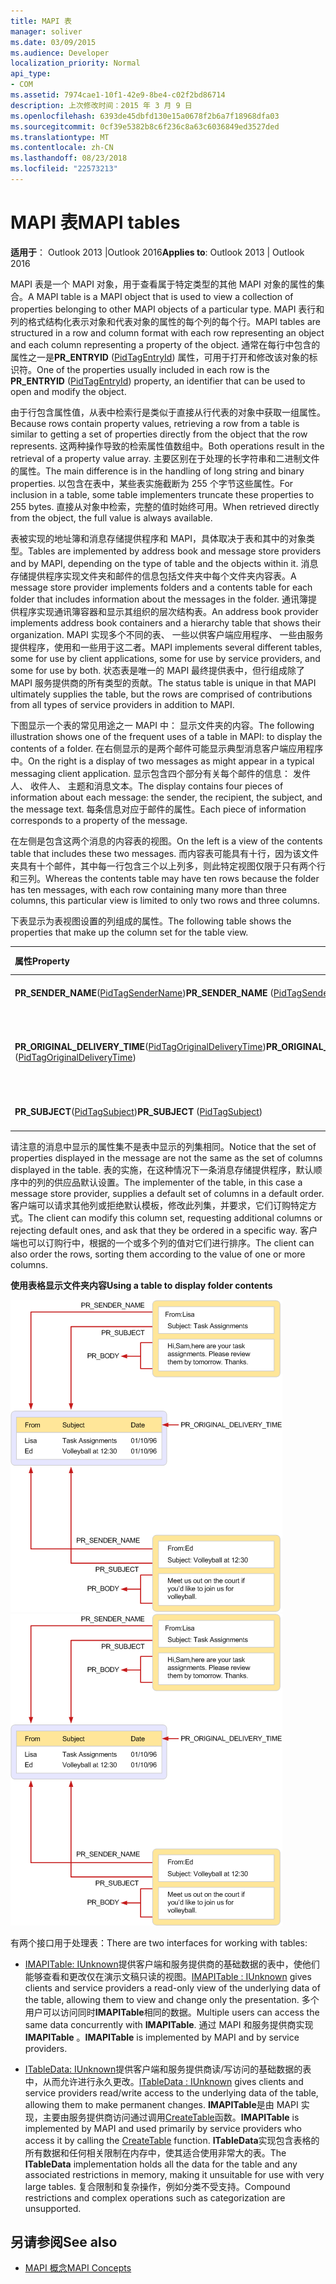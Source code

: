 ```yaml
---
title: MAPI 表
manager: soliver
ms.date: 03/09/2015
ms.audience: Developer
localization_priority: Normal
api_type:
- COM
ms.assetid: 7974cae1-10f1-42e9-8be4-c02f2bd86714
description: 上次修改时间：2015 年 3 月 9 日
ms.openlocfilehash: 6393de45dbfd130e15a0678f2b6a7f18968dfa03
ms.sourcegitcommit: 0cf39e5382b8c6f236c8a63c6036849ed3527ded
ms.translationtype: MT
ms.contentlocale: zh-CN
ms.lasthandoff: 08/23/2018
ms.locfileid: "22573213"
---
```

# <a name="mapi-tables"></a><span data-ttu-id="cabce-103">MAPI 表</span><span class="sxs-lookup"><span data-stu-id="cabce-103">MAPI tables</span></span>
  
<span data-ttu-id="cabce-104">**适用于**： Outlook 2013 |Outlook 2016</span><span class="sxs-lookup"><span data-stu-id="cabce-104">**Applies to**: Outlook 2013 | Outlook 2016</span></span> 
  
<span data-ttu-id="cabce-105">MAPI 表是一个 MAPI 对象，用于查看属于特定类型的其他 MAPI 对象的属性的集合。</span><span class="sxs-lookup"><span data-stu-id="cabce-105">A MAPI table is a MAPI object that is used to view a collection of properties belonging to other MAPI objects of a particular type.</span></span> <span data-ttu-id="cabce-106">MAPI 表行和列的格式结构化表示对象和代表对象的属性的每个列的每个行。</span><span class="sxs-lookup"><span data-stu-id="cabce-106">MAPI tables are structured in a row and column format with each row representing an object and each column representing a property of the object.</span></span> <span data-ttu-id="cabce-107">通常在每行中包含的属性之一是**PR_ENTRYID** ([PidTagEntryId](pidtagentryid-canonical-property.md)) 属性，可用于打开和修改该对象的标识符。</span><span class="sxs-lookup"><span data-stu-id="cabce-107">One of the properties usually included in each row is the **PR_ENTRYID** ([PidTagEntryId](pidtagentryid-canonical-property.md)) property, an identifier that can be used to open and modify the object.</span></span> 
  
<span data-ttu-id="cabce-108">由于行包含属性值，从表中检索行是类似于直接从行代表的对象中获取一组属性。</span><span class="sxs-lookup"><span data-stu-id="cabce-108">Because rows contain property values, retrieving a row from a table is similar to getting a set of properties directly from the object that the row represents.</span></span> <span data-ttu-id="cabce-109">这两种操作导致的检索属性值数组中。</span><span class="sxs-lookup"><span data-stu-id="cabce-109">Both operations result in the retrieval of a property value array.</span></span> <span data-ttu-id="cabce-110">主要区别在于处理的长字符串和二进制文件的属性。</span><span class="sxs-lookup"><span data-stu-id="cabce-110">The main difference is in the handling of long string and binary properties.</span></span> <span data-ttu-id="cabce-111">以包含在表中，某些表实施截断为 255 个字节这些属性。</span><span class="sxs-lookup"><span data-stu-id="cabce-111">For inclusion in a table, some table implementers truncate these properties to 255 bytes.</span></span> <span data-ttu-id="cabce-112">直接从对象中检索，完整的值时始终可用。</span><span class="sxs-lookup"><span data-stu-id="cabce-112">When retrieved directly from the object, the full value is always available.</span></span>
  
<span data-ttu-id="cabce-113">表被实现的地址簿和消息存储提供程序和 MAPI，具体取决于表和其中的对象类型。</span><span class="sxs-lookup"><span data-stu-id="cabce-113">Tables are implemented by address book and message store providers and by MAPI, depending on the type of table and the objects within it.</span></span> <span data-ttu-id="cabce-114">消息存储提供程序实现文件夹和邮件的信息包括文件夹中每个文件夹内容表。</span><span class="sxs-lookup"><span data-stu-id="cabce-114">A message store provider implements folders and a contents table for each folder that includes information about the messages in the folder.</span></span> <span data-ttu-id="cabce-115">通讯簿提供程序实现通讯簿容器和显示其组织的层次结构表。</span><span class="sxs-lookup"><span data-stu-id="cabce-115">An address book provider implements address book containers and a hierarchy table that shows their organization.</span></span> <span data-ttu-id="cabce-116">MAPI 实现多个不同的表、 一些以供客户端应用程序、 一些由服务提供程序，使用和一些用于这二者。</span><span class="sxs-lookup"><span data-stu-id="cabce-116">MAPI implements several different tables, some for use by client applications, some for use by service providers, and some for use by both.</span></span> <span data-ttu-id="cabce-117">状态表是唯一的 MAPI 最终提供表中，但行组成除了 MAPI 服务提供商的所有类型的贡献。</span><span class="sxs-lookup"><span data-stu-id="cabce-117">The status table is unique in that MAPI ultimately supplies the table, but the rows are comprised of contributions from all types of service providers in addition to MAPI.</span></span> 
  
<span data-ttu-id="cabce-118">下图显示一个表的常见用途之一 MAPI 中： 显示文件夹的内容。</span><span class="sxs-lookup"><span data-stu-id="cabce-118">The following illustration shows one of the frequent uses of a table in MAPI: to display the contents of a folder.</span></span> <span data-ttu-id="cabce-119">在右侧显示的是两个邮件可能显示典型消息客户端应用程序中。</span><span class="sxs-lookup"><span data-stu-id="cabce-119">On the right is a display of two messages as might appear in a typical messaging client application.</span></span> <span data-ttu-id="cabce-120">显示包含四个部分有关每个邮件的信息： 发件人、 收件人、 主题和消息文本。</span><span class="sxs-lookup"><span data-stu-id="cabce-120">The display contains four pieces of information about each message: the sender, the recipient, the subject, and the message text.</span></span> <span data-ttu-id="cabce-121">每条信息对应于邮件的属性。</span><span class="sxs-lookup"><span data-stu-id="cabce-121">Each piece of information corresponds to a property of the message.</span></span>
  
<span data-ttu-id="cabce-122">在左侧是包含这两个消息的内容表的视图。</span><span class="sxs-lookup"><span data-stu-id="cabce-122">On the left is a view of the contents table that includes these two messages.</span></span> <span data-ttu-id="cabce-123">而内容表可能具有十行，因为该文件夹具有十个邮件，其中每一行包含三个以上列多，则此特定视图仅限于只有两个行和三列。</span><span class="sxs-lookup"><span data-stu-id="cabce-123">Whereas the contents table may have ten rows because the folder has ten messages, with each row containing many more than three columns, this particular view is limited to only two rows and three columns.</span></span>
  
<span data-ttu-id="cabce-124">下表显示为表视图设置的列组成的属性。</span><span class="sxs-lookup"><span data-stu-id="cabce-124">The following table shows the properties that make up the column set for the table view.</span></span>
  
|<span data-ttu-id="cabce-125">**属性**</span><span class="sxs-lookup"><span data-stu-id="cabce-125">**Property**</span></span>|<span data-ttu-id="cabce-126">**说明**</span><span class="sxs-lookup"><span data-stu-id="cabce-126">**Description**</span></span>|
|:-----|:-----|
|<span data-ttu-id="cabce-127">**PR_SENDER_NAME**([PidTagSenderName](pidtagsendername-canonical-property.md))</span><span class="sxs-lookup"><span data-stu-id="cabce-127">**PR_SENDER_NAME** ([PidTagSenderName](pidtagsendername-canonical-property.md))</span></span>  <br/> |<span data-ttu-id="cabce-128">发件人姓名</span><span class="sxs-lookup"><span data-stu-id="cabce-128">Sender name</span></span>  <br/> |
|<span data-ttu-id="cabce-129">**PR_ORIGINAL_DELIVERY_TIME**([PidTagOriginalDeliveryTime](pidtagoriginaldeliverytime-canonical-property.md))</span><span class="sxs-lookup"><span data-stu-id="cabce-129">**PR_ORIGINAL_DELIVERY_TIME** ([PidTagOriginalDeliveryTime](pidtagoriginaldeliverytime-canonical-property.md))</span></span>  <br/> |<span data-ttu-id="cabce-130">日期和时间发送邮件时</span><span class="sxs-lookup"><span data-stu-id="cabce-130">Date and time when the message was sent</span></span>  <br/> |
|<span data-ttu-id="cabce-131">**PR_SUBJECT**([PidTagSubject](pidtagsubject-canonical-property.md))</span><span class="sxs-lookup"><span data-stu-id="cabce-131">**PR_SUBJECT** ([PidTagSubject](pidtagsubject-canonical-property.md))</span></span>  <br/> |<span data-ttu-id="cabce-132">邮件主题行</span><span class="sxs-lookup"><span data-stu-id="cabce-132">Message subject line</span></span>  <br/> |
   
<span data-ttu-id="cabce-133">请注意的消息中显示的属性集不是表中显示的列集相同。</span><span class="sxs-lookup"><span data-stu-id="cabce-133">Notice that the set of properties displayed in the message are not the same as the set of columns displayed in the table.</span></span> <span data-ttu-id="cabce-134">表的实施，在这种情况下一条消息存储提供程序，默认顺序中的列的供应品默认设置。</span><span class="sxs-lookup"><span data-stu-id="cabce-134">The implementer of the table, in this case a message store provider, supplies a default set of columns in a default order.</span></span> <span data-ttu-id="cabce-135">客户端可以请求其他列或拒绝默认模板，修改此列集，并要求，它们订购特定方式。</span><span class="sxs-lookup"><span data-stu-id="cabce-135">The client can modify this column set, requesting additional columns or rejecting default ones, and ask that they be ordered in a specific way.</span></span> <span data-ttu-id="cabce-136">客户端也可以订购行中，根据的一个或多个列的值对它们进行排序。</span><span class="sxs-lookup"><span data-stu-id="cabce-136">The client can also order the rows, sorting them according to the value of one or more columns.</span></span>
  
<span data-ttu-id="cabce-137">**使用表格显示文件夹内容**</span><span class="sxs-lookup"><span data-stu-id="cabce-137">**Using a table to display folder contents**</span></span>
  
<span data-ttu-id="cabce-138">![使用表以显示文件夹内容](media/amapi_54.gif "使用表以显示文件夹内容")</span><span class="sxs-lookup"><span data-stu-id="cabce-138">![Using a table to display folder contents](media/amapi_54.gif "Using a table to display folder contents")</span></span>
  
<span data-ttu-id="cabce-139">有两个接口用于处理表：</span><span class="sxs-lookup"><span data-stu-id="cabce-139">There are two interfaces for working with tables:</span></span>
  
- <span data-ttu-id="cabce-140">[IMAPITable: IUnknown](imapitableiunknown.md)提供客户端和服务提供商的基础数据的表中，使他们能够查看和更改仅在演示文稿只读的视图。</span><span class="sxs-lookup"><span data-stu-id="cabce-140">[IMAPITable : IUnknown](imapitableiunknown.md) gives clients and service providers a read-only view of the underlying data of the table, allowing them to view and change only the presentation.</span></span> <span data-ttu-id="cabce-141">多个用户可以访问同时**IMAPITable**相同的数据。</span><span class="sxs-lookup"><span data-stu-id="cabce-141">Multiple users can access the same data concurrently with **IMAPITable**.</span></span> <span data-ttu-id="cabce-142">通过 MAPI 和服务提供商实现**IMAPITable** 。</span><span class="sxs-lookup"><span data-stu-id="cabce-142">**IMAPITable** is implemented by MAPI and by service providers.</span></span> 
    
- <span data-ttu-id="cabce-143">[ITableData: IUnknown](itabledataiunknown.md)提供客户端和服务提供商读/写访问的基础数据的表中，从而允许进行永久更改。</span><span class="sxs-lookup"><span data-stu-id="cabce-143">[ITableData : IUnknown](itabledataiunknown.md) gives clients and service providers read/write access to the underlying data of the table, allowing them to make permanent changes.</span></span> <span data-ttu-id="cabce-144">**IMAPITable**是由 MAPI 实现，主要由服务提供商访问通过调用[CreateTable](createtable.md)函数。</span><span class="sxs-lookup"><span data-stu-id="cabce-144">**IMAPITable** is implemented by MAPI and used primarily by service providers who access it by calling the [CreateTable](createtable.md) function.</span></span> <span data-ttu-id="cabce-145">**ITableData**实现包含表格的所有数据和任何相关限制在内存中，使其适合使用非常大的表。</span><span class="sxs-lookup"><span data-stu-id="cabce-145">The **ITableData** implementation holds all the data for the table and any associated restrictions in memory, making it unsuitable for use with very large tables.</span></span> <span data-ttu-id="cabce-146">复合限制和复杂操作，例如分类不受支持。</span><span class="sxs-lookup"><span data-stu-id="cabce-146">Compound restrictions and complex operations such as categorization are unsupported.</span></span> 
    
## <a name="see-also"></a><span data-ttu-id="cabce-147">另请参阅</span><span class="sxs-lookup"><span data-stu-id="cabce-147">See also</span></span>

- [<span data-ttu-id="cabce-148">MAPI 概念</span><span class="sxs-lookup"><span data-stu-id="cabce-148">MAPI Concepts</span></span>](mapi-concepts.md)

